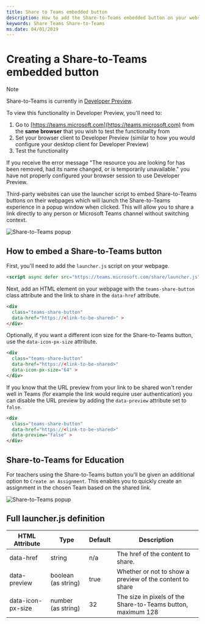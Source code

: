```yaml
---
title: Share to Teams embedded button
description: How to add the Share-to-Teams embedded button on your website
keywords: Share Teams Share-to-Teams
ms.date: 04/01/2019
---
```

# Creating a Share-to-Teams embedded button

>[!NOTE]
>Share-to-Teams is currently in [Developer Preview](~/resources/dev-preview/developer-preview-intro.md). 
>
>To view this functionality in Developer Preview, you'll need to:
>
>1. Go to [https://teams.microsoft.com](https://teams.microsoft.com) from the **same browser** that you wish to test the functionality from
>1. Set your browser client to Developer Preview (similar to how you would configure your desktop client for Developer Preview)
>1. Test the functionality
>
>If you receive the error message "The resource you are looking for has been removed, had its name changed, or is temporarily unavailable." you have not properly configured your browser session to use Developer Preview.

Third-party websites can use the launcher script to embed Share-to-Teams buttons on their webpages which will launch the Share-to-Teams experience in a popup window when clicked. This will allow you to share a link directly to any person or Microsoft Teams channel without switching context.

![Share-to-Teams popup](~/assets/images/share-to-teams-popup.png)

## How to embed a Share-to-Teams button

First, you'll need to add the `launcher.js` script on your webpage.

```html
<script async defer src="https://teams.microsoft.com/share/launcher.js" ></script>
```

Next, add an HTML element on your webpage with the `teams-share-button` class attribute and the link to share in the `data-href` attribute.

```html
<div
  class="teams-share-button"
  data-href="https://<link-to-be-shared>" >
</div>
```

Optionally, if you want a different icon size for the Share-to-Teams button, use the `data-icon-px-size` attribute.

```html
<div
  class="teams-share-button"
  data-href="https://<link-to-be-shared>"
  data-icon-px-size="64" >
</div>
```

If you know that the URL preview from your link to be shared won't render well in Teams (for example the link would require user authentication) you can disable the URL preview by adding the `data-preview` attribute set to `false`.

```html
<div
  class="teams-share-button"
  data-href="https://<link-to-be-shared>"
  data-preview="false" >
</div>
```

## Share-to-Teams for Education

For teachers using the Share-to-Teams button you'll be given an additional option to `Create an Assignment`. This enables you to quickly create an assignment in the chosen Team based on the shared link.

![Share-to-Teams popup](~/assets/images/share-to-teams-popup-edu.png)

## Full launcher.js definition

|HTML Attribute|Type|Default|Description|
|---------|---------|---------|---------|
|data-href|string|n/a|The href of the content to share.|
|data-preview|boolean (as string)|true|Whether or not to show a preview of the content to share|
|data-icon-px-size|number (as string)|32|The size in pixels of the Share-to-Teams button, maximum 128|
